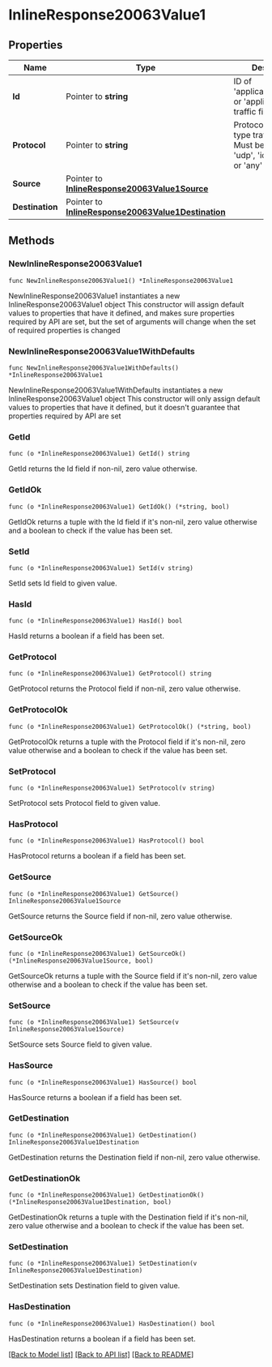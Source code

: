 # InlineResponse20063Value1

## Properties

Name | Type | Description | Notes
------------ | ------------- | ------------- | -------------
**Id** | Pointer to **string** | ID of &#39;applicationCategory&#39; or &#39;application&#39; type traffic filter | [optional] 
**Protocol** | Pointer to **string** | Protocol of &#39;custom&#39; type traffic filter. Must be one of: &#39;tcp&#39;, &#39;udp&#39;, &#39;icmp&#39;, &#39;icmp6&#39; or &#39;any&#39; | [optional] 
**Source** | Pointer to [**InlineResponse20063Value1Source**](InlineResponse20063Value1Source.md) |  | [optional] 
**Destination** | Pointer to [**InlineResponse20063Value1Destination**](InlineResponse20063Value1Destination.md) |  | [optional] 

## Methods

### NewInlineResponse20063Value1

`func NewInlineResponse20063Value1() *InlineResponse20063Value1`

NewInlineResponse20063Value1 instantiates a new InlineResponse20063Value1 object
This constructor will assign default values to properties that have it defined,
and makes sure properties required by API are set, but the set of arguments
will change when the set of required properties is changed

### NewInlineResponse20063Value1WithDefaults

`func NewInlineResponse20063Value1WithDefaults() *InlineResponse20063Value1`

NewInlineResponse20063Value1WithDefaults instantiates a new InlineResponse20063Value1 object
This constructor will only assign default values to properties that have it defined,
but it doesn't guarantee that properties required by API are set

### GetId

`func (o *InlineResponse20063Value1) GetId() string`

GetId returns the Id field if non-nil, zero value otherwise.

### GetIdOk

`func (o *InlineResponse20063Value1) GetIdOk() (*string, bool)`

GetIdOk returns a tuple with the Id field if it's non-nil, zero value otherwise
and a boolean to check if the value has been set.

### SetId

`func (o *InlineResponse20063Value1) SetId(v string)`

SetId sets Id field to given value.

### HasId

`func (o *InlineResponse20063Value1) HasId() bool`

HasId returns a boolean if a field has been set.

### GetProtocol

`func (o *InlineResponse20063Value1) GetProtocol() string`

GetProtocol returns the Protocol field if non-nil, zero value otherwise.

### GetProtocolOk

`func (o *InlineResponse20063Value1) GetProtocolOk() (*string, bool)`

GetProtocolOk returns a tuple with the Protocol field if it's non-nil, zero value otherwise
and a boolean to check if the value has been set.

### SetProtocol

`func (o *InlineResponse20063Value1) SetProtocol(v string)`

SetProtocol sets Protocol field to given value.

### HasProtocol

`func (o *InlineResponse20063Value1) HasProtocol() bool`

HasProtocol returns a boolean if a field has been set.

### GetSource

`func (o *InlineResponse20063Value1) GetSource() InlineResponse20063Value1Source`

GetSource returns the Source field if non-nil, zero value otherwise.

### GetSourceOk

`func (o *InlineResponse20063Value1) GetSourceOk() (*InlineResponse20063Value1Source, bool)`

GetSourceOk returns a tuple with the Source field if it's non-nil, zero value otherwise
and a boolean to check if the value has been set.

### SetSource

`func (o *InlineResponse20063Value1) SetSource(v InlineResponse20063Value1Source)`

SetSource sets Source field to given value.

### HasSource

`func (o *InlineResponse20063Value1) HasSource() bool`

HasSource returns a boolean if a field has been set.

### GetDestination

`func (o *InlineResponse20063Value1) GetDestination() InlineResponse20063Value1Destination`

GetDestination returns the Destination field if non-nil, zero value otherwise.

### GetDestinationOk

`func (o *InlineResponse20063Value1) GetDestinationOk() (*InlineResponse20063Value1Destination, bool)`

GetDestinationOk returns a tuple with the Destination field if it's non-nil, zero value otherwise
and a boolean to check if the value has been set.

### SetDestination

`func (o *InlineResponse20063Value1) SetDestination(v InlineResponse20063Value1Destination)`

SetDestination sets Destination field to given value.

### HasDestination

`func (o *InlineResponse20063Value1) HasDestination() bool`

HasDestination returns a boolean if a field has been set.


[[Back to Model list]](../README.md#documentation-for-models) [[Back to API list]](../README.md#documentation-for-api-endpoints) [[Back to README]](../README.md)


